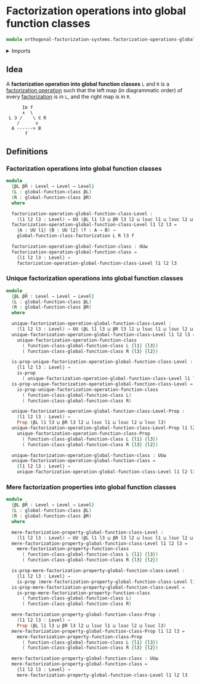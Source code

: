 # Factorization operations into global function classes

```agda
module orthogonal-factorization-systems.factorization-operations-global-function-classes where
```

<details><summary>Imports</summary>

```agda
open import foundation.dependent-products-propositions
open import foundation.propositions
open import foundation.universe-levels

open import orthogonal-factorization-systems.factorization-operations-function-classes
open import orthogonal-factorization-systems.factorizations-of-maps-global-function-classes
open import orthogonal-factorization-systems.global-function-classes
```

</details>

## Idea

A **factorization operation into global function classes** `L` and `R` is a
[factorization operation](orthogonal-factorization-systems.factorization-operations.md)
such that the left map (in diagrammatic order) of every
[factorization](orthogonal-factorization-systems.factorizations-of-maps.md) is
in `L`, and the right map is in `R`.

```text
      Im f
      ∧  \
 L ∋ /    \ ∈ R
    /      ∨
  A ------> B
       f
```

## Definitions

### Factorization operations into global function classes

```agda
module _
  {βL βR : Level → Level → Level}
  (L : global-function-class βL)
  (R : global-function-class βR)
  where

  factorization-operation-global-function-class-Level :
    (l1 l2 l3 : Level) → UU (βL l1 l3 ⊔ βR l3 l2 ⊔ lsuc l1 ⊔ lsuc l2 ⊔ lsuc l3)
  factorization-operation-global-function-class-Level l1 l2 l3 =
    {A : UU l1} {B : UU l2} (f : A → B) →
    global-function-class-factorization L R l3 f

  factorization-operation-global-function-class : UUω
  factorization-operation-global-function-class =
    {l1 l2 l3 : Level} →
    factorization-operation-global-function-class-Level l1 l2 l3
```

### Unique factorization operations into global function classes

```agda
module _
  {βL βR : Level → Level → Level}
  (L : global-function-class βL)
  (R : global-function-class βR)
  where

  unique-factorization-operation-global-function-class-Level :
    (l1 l2 l3 : Level) → UU (βL l1 l3 ⊔ βR l3 l2 ⊔ lsuc l1 ⊔ lsuc l2 ⊔ lsuc l3)
  unique-factorization-operation-global-function-class-Level l1 l2 l3 =
    unique-factorization-operation-function-class
      ( function-class-global-function-class L {l1} {l3})
      ( function-class-global-function-class R {l3} {l2})

  is-prop-unique-factorization-operation-global-function-class-Level :
    {l1 l2 l3 : Level} →
    is-prop
      ( unique-factorization-operation-global-function-class-Level l1 l2 l3)
  is-prop-unique-factorization-operation-global-function-class-Level =
    is-prop-unique-factorization-operation-function-class
      ( function-class-global-function-class L)
      ( function-class-global-function-class R)

  unique-factorization-operation-global-function-class-Level-Prop :
    (l1 l2 l3 : Level) →
    Prop (βL l1 l3 ⊔ βR l3 l2 ⊔ lsuc l1 ⊔ lsuc l2 ⊔ lsuc l3)
  unique-factorization-operation-global-function-class-Level-Prop l1 l2 l3 =
    unique-factorization-operation-function-class-Prop
      ( function-class-global-function-class L {l1} {l3})
      ( function-class-global-function-class R {l3} {l2})

  unique-factorization-operation-global-function-class : UUω
  unique-factorization-operation-global-function-class =
    {l1 l2 l3 : Level} →
    unique-factorization-operation-global-function-class-Level l1 l2 l3
```

### Mere factorization properties into global function classes

```agda
module _
  {βL βR : Level → Level → Level}
  (L : global-function-class βL)
  (R : global-function-class βR)
  where

  mere-factorization-property-global-function-class-Level :
    (l1 l2 l3 : Level) → UU (βL l1 l3 ⊔ βR l3 l2 ⊔ lsuc l1 ⊔ lsuc l2 ⊔ lsuc l3)
  mere-factorization-property-global-function-class-Level l1 l2 l3 =
    mere-factorization-property-function-class
      ( function-class-global-function-class L {l1} {l3})
      ( function-class-global-function-class R {l3} {l2})

  is-prop-mere-factorization-property-global-function-class-Level :
    {l1 l2 l3 : Level} →
    is-prop (mere-factorization-property-global-function-class-Level l1 l2 l3)
  is-prop-mere-factorization-property-global-function-class-Level =
    is-prop-mere-factorization-property-function-class
      ( function-class-global-function-class L)
      ( function-class-global-function-class R)

  mere-factorization-property-global-function-class-Prop :
    (l1 l2 l3 : Level) →
    Prop (βL l1 l3 ⊔ βR l3 l2 ⊔ lsuc l1 ⊔ lsuc l2 ⊔ lsuc l3)
  mere-factorization-property-global-function-class-Prop l1 l2 l3 =
    mere-factorization-property-function-class-Prop
      ( function-class-global-function-class L {l1} {l3})
      ( function-class-global-function-class R {l3} {l2})

  mere-factorization-property-global-function-class : UUω
  mere-factorization-property-global-function-class =
    {l1 l2 l3 : Level} →
    mere-factorization-property-global-function-class-Level l1 l2 l3
```

